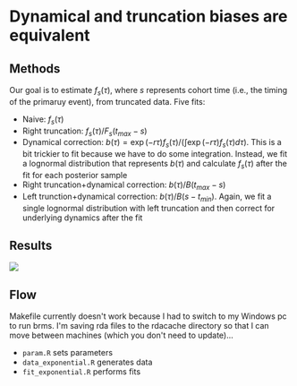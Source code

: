 # Dynamical and truncation biases are equivalent

## Methods

Our goal is to estimate $f_s(\tau)$, where $s$ represents cohort time (i.e., the timing of the primaruy event), from truncated data. Five fits:
* Naive: $f_s(\tau)$
* Right truncation: $f_s(\tau)/F_s(t_{max}-s)$
* Dynamical correction: $b(\tau) = \exp(-r\tau) f_s(\tau)/(\int \exp(-r\tau) f_s(\tau) d\tau)$. This is a bit trickier to fit because we have to do some integration. Instead, we fit a lognormal distribution that represents $b(\tau)$ and calculate $f_s(\tau)$ after the fit for each posterior sample
* Right truncation+dynamical correction: $b(\tau)/B(t_{max}-s)$
* Left trunction+dynamical correction: $b(\tau)/B(s-t_{min})$. Again, we fit a single lognormal distribution with left truncation and then correct for underlying dynamics after the fit

## Results

![](figure/figure_exponential.png)<!-- -->

## Flow
Makefile currently doesn't work because I had to switch to my Windows pc to run brms. I'm saving rda files to the rdacache directory so that I can move between machines (which you don't need to update)...

* `param.R` sets parameters
* `data_exponential.R` generates data
* `fit_exponential.R` performs fits
